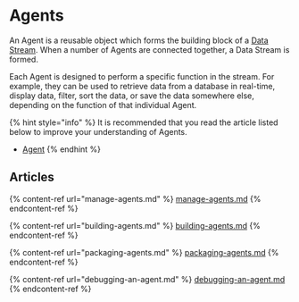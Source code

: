 # Agents

An Agent is a reusable object which forms the building block of a [Data Stream](../../concepts/data-stream/). When a number of Agents are connected together, a Data Stream is formed.&#x20;

Each Agent is designed to perform a specific function in the stream. For example, they can be used to retrieve data from a database in real-time, display data, filter, sort the data, or save the data somewhere else, depending on the function of that individual Agent.

{% hint style="info" %}
It is recommended that you read the article listed below to improve your understanding of Agents.

* [Agent](../../concepts/agent/)
{% endhint %}

## Articles

{% content-ref url="manage-agents.md" %}
[manage-agents.md](manage-agents.md)
{% endcontent-ref %}

{% content-ref url="building-agents.md" %}
[building-agents.md](building-agents.md)
{% endcontent-ref %}

{% content-ref url="packaging-agents.md" %}
[packaging-agents.md](packaging-agents.md)
{% endcontent-ref %}

{% content-ref url="debugging-an-agent.md" %}
[debugging-an-agent.md](debugging-an-agent.md)
{% endcontent-ref %}


